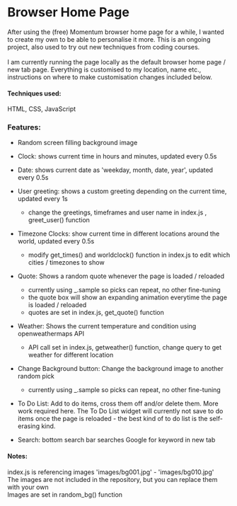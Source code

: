# Browser Home Page
After using the (free) Momentum browser home page for a while, I wanted to create my own to be able to personalise it more. 
This is an ongoing project, also used to try out new techniques from coding courses.<br><br>
I am currently running the page locally as the default browser home page / new tab page. Everything is customised to my location, name etc., instructions on where to make customisation changes included below.


#### Techniques used:
HTML, CSS, JavaScript

### Features:

- Random screen filling background image

- Clock: shows current time in hours and minutes, updated every 0.5s
- Date: shows current date as 'weekday, month, date, year', updated every 0.5s
- User greeting: shows a custom greeting depending on the current time, updated every 1s
    - change the greetings, timeframes and user name in index.js , greet_user() function

- Timezone Clocks: show current time in different locations around the world, updated every 0.5s
    - modify get_times() and worldclock() function in index.js to edit which cities / timezones to show

- Quote: Shows a random quote whenever the page is loaded / reloaded 
    - currently using _.sample so picks can repeat, no other fine-tuning
    - the quote box will show an expanding animation everytime the page is loaded / reloaded
    - quotes are set in index.js, get_quote() function

- Weather: Shows the current temperature and condition using openweathermaps API
    - API call set in index.js, getweather() function, change query to get weather for different location

- Change Background button: Change the background image to another random pick 
    - currently using _.sample so picks can repeat, no other fine-tuning

- To Do List: Add to do items, cross them off and/or delete them. More work required here. The To Do List widget will currently not save to do items once the page is reloaded - the best kind of to do list is the self-erasing kind. 

- Search: bottom search bar searches Google for keyword in new tab



#### Notes:

index.js is referencing images 'images/bg001.jpg' - 'images/bg010.jpg'<br>
The images are not included in the repository, but you can replace them with your own<br>
Images are set in random_bg() function